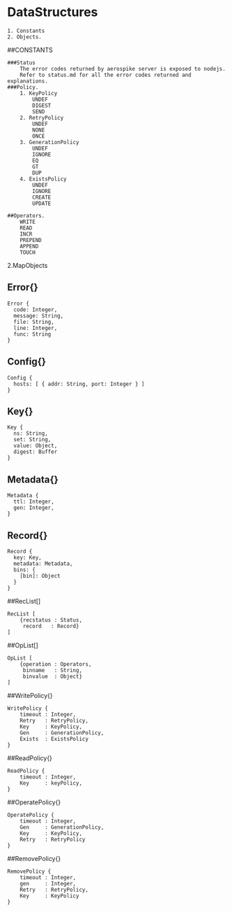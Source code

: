 # DataStructures
	1. Constants 
	2. Objects.

##CONSTANTS
	
	###Status
		The error codes returned by aerospike server is exposed to nodejs.
		Refer to status.md for all the error codes returned and explanations. 
	###Policy.
		1. KeyPolicy 
			UNDEF
			DIGEST
			SEND
		2. RetryPolicy
			UNDEF
			NONE
			ONCE
		3. GenerationPolicy
			UNDEF
			IGNORE
			EQ
			GT
			DUP
		4. ExistsPolicy
			UNDEF
			IGNORE
			CREATE
			UPDATE

	##Operators.
		WRITE
		READ
		INCR
		PREPEND
		APPEND
		TOUCH

2.MapObjects

## Error{}

    Error {
      code: Integer,
      message: String,
      file: String,
      line: Integer,
      func: String
    }

## Config{}

    Config {
      hosts: [ { addr: String, port: Integer } ]
    }

## Key{}

    Key {
      ns: String,
      set: String,
      value: Object,
      digest: Buffer
    }

## Metadata{}

    Metadata {
      ttl: Integer,
      gen: Integer,
    }


## Record{}

    Record {
      key: Key,
      metadata: Metadata,
      bins: {
        [bin]: Object
      }
    }

##RecList[]

	RecList [
		{recstatus : Status,
		 record	  : Record}
	]

##OpList[]

	OpList [
		{operation : Operators,
		 binname   : String,
		 binvalue  : Object}
	]

##WritePolicy{}
 
	WritePolicy {
		timeout : Integer,
		Retry	: RetryPolicy,
		Key		: KeyPolicy,
		Gen		: GenerationPolicy,
		Exists	: ExistsPolicy
	}

##ReadPolicy{}
	
	ReadPolicy {
		timeout : Integer,
		Key		: keyPolicy,
	}

##OperatePolicy{}

	OperatePolicy {
		timeout : Integer,
		Gen		: GenerationPolicy,
		Key		: KeyPolicy,
		Retry	: RetryPolicy
	}

##RemovePolicy{}
	
	RemovePolicy {
		timeout : Integer,
		gen		: Integer,
		Retry	: RetryPolicy,
		Key		: KeyPolicy
	}

